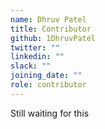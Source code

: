 ```yaml
---
name: Dhruv Patel
title: Contributor
github: 1DhruvPatel
twitter: ""
linkedin: ""
slack: ""
joining_date: ""
role: contributor
---
```


Still waiting for this
